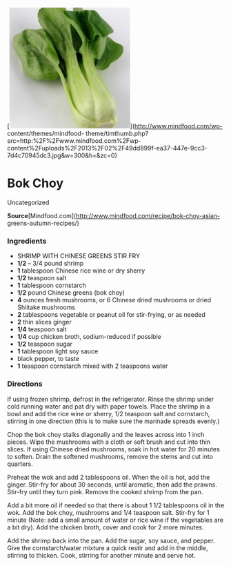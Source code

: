 ﻿

[![](./images/e9428530-41b1-48b0-827d-af28cec1a0d6.jpg)](http://www.mindfood.com/wp-
content/themes/mindfood-
theme/timthumb.php?src=http:%2F%2Fwww.mindfood.com%2Fwp-
content%2Fuploads%2F2013%2F02%2F49dd899f-ea37-447e-9cc3-7d4c70945dc3.jpg&w=300&h=&zc=0)

#  Bok Choy

Uncategorized

 **Source**[Mindfood.com](http://www.mindfood.com/recipe/bok-choy-asian-
greens-autumn-recipes/)

###  Ingredients

  * SHRIMP WITH CHINESE GREENS STIR FRY
  *  **1/2** – 3/4 pound shrimp
  *  **1** tablespoon Chinese rice wine or dry sherry
  *  **1/2** teaspoon salt
  *  **1** tablespoon cornstarch
  *  **1/2** pound Chinese greens (bok choy)
  *  **4** ounces fresh mushrooms, or 6 Chinese dried mushrooms or dried Shiitake mushrooms
  *  **2** tablespoons vegetable or peanut oil for stir-frying, or as needed
  *  **2** thin slices ginger
  *  **1/4** teaspoon salt
  *  **1/4** cup chicken broth, sodium-reduced if possible
  *  **1/2** teaspoon sugar
  *  **1** tablespoon light soy sauce
  * black pepper, to taste
  *  **1** teaspoon cornstarch mixed with 2 teaspoons water

###  Directions

If using frozen shrimp, defrost in the refrigerator. Rinse the shrimp under
cold running water and pat dry with paper towels. Place the shrimp in a bowl
and add the rice wine or sherry, 1/2 teaspoon salt and cornstarch, stirring in
one direction (this is to make sure the marinade spreads evenly.)

Chop the bok choy stalks diagonally and the leaves across into 1 inch pieces.
Wipe the mushrooms with a cloth or soft brush and cut into thin slices. If
using Chinese dried mushrooms, soak in hot water for 20 minutes to soften.
Drain the softened mushrooms, remove the stems and cut into quarters.

Preheat the wok and add 2 tablespoons oil. When the oil is hot, add the
ginger. Stir-fry for about 30 seconds, until aromatic, then add the prawns.
Stir-fry until they turn pink. Remove the cooked shrimp from the pan.

Add a bit more oil if needed so that there is about 1 1/2 tablespoons oil in
the wok. Add the bok choy, mushrooms and 1/4 teaspoon salt. Stir-fry for 1
minute (Note: add a small amount of water or rice wine if the vegetables are a
bit dry). Add the chicken broth, cover and cook for 2 more minutes.

Add the shrimp back into the pan. Add the sugar, soy sauce, and pepper. Give
the cornstarch/water mixture a quick restir and add in the middle, stirring to
thicken. Cook, stirring for another minute and serve hot.

